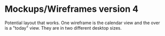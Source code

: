 # Mockups/Wireframes version 4

Potential layout that works. One wireframe is the calendar view and the over is a "today" view. They are in two different desktop sizes.
